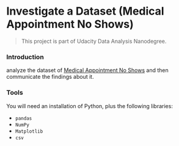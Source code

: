# Investigate a Dataset (Medical Appointment No Shows)

> This project is part of Udacity Data Analysis Nanodegree. 
### Introduction 
analyze the dataset of [Medical Appointment No Shows](https://www.kaggle.com/joniarroba/noshowappointments) and then communicate the findings about it.

### Tools
You will need an installation of Python, plus the following libraries:
* `pandas`
* `NumPy`
* `Matplotlib`
* `csv`
